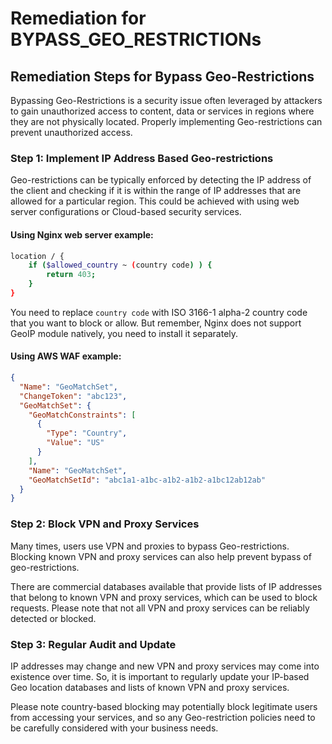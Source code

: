# Remediation for BYPASS_GEO_RESTRICTIONs

## Remediation Steps for Bypass Geo-Restrictions
Bypassing Geo-Restrictions is a security issue often leveraged by attackers to gain unauthorized access to content, data or services in regions where they are not physically located. Properly implementing Geo-restrictions can prevent unauthorized access.

### Step 1: Implement IP Address Based Geo-restrictions
Geo-restrictions can be typically enforced by detecting the IP address of the client and checking if it is within the range of IP addresses that are allowed for a particular region. This could be achieved with using web server configurations or Cloud-based security services.

#### Using Nginx web server example:
```bash
location / {
    if ($allowed_country ~ (country code) ) {
        return 403;
    }
}
```
You need to replace `country code` with ISO 3166-1 alpha-2 country code that you want to block or allow. But remember, Nginx does not support GeoIP module natively, you need to install it separately.

#### Using AWS WAF example:
```json
{
  "Name": "GeoMatchSet", 
  "ChangeToken": "abc123", 
  "GeoMatchSet": {
    "GeoMatchConstraints": [
      {
        "Type": "Country", 
        "Value": "US"
      }
    ], 
    "Name": "GeoMatchSet", 
    "GeoMatchSetId": "abc1a1-a1bc-a1b2-a1b2-a1bc12ab12ab"
  }
}
```

### Step 2: Block VPN and Proxy Services
Many times, users use VPN and proxies to bypass Geo-restrictions. Blocking known VPN and proxy services can also help prevent bypass of geo-restrictions. 

There are commercial databases available that provide lists of IP addresses that belong to known VPN and proxy services, which can be used to block requests. Please note that not all VPN and proxy services can be reliably detected or blocked.

### Step 3: Regular Audit and Update
IP addresses may change and new VPN and proxy services may come into existence over time. So, it is important to regularly update your IP-based Geo location databases and lists of known VPN and proxy services. 

Please note country-based blocking may potentially block legitimate users from accessing your services, and so any Geo-restriction policies need to be carefully considered with your business needs.